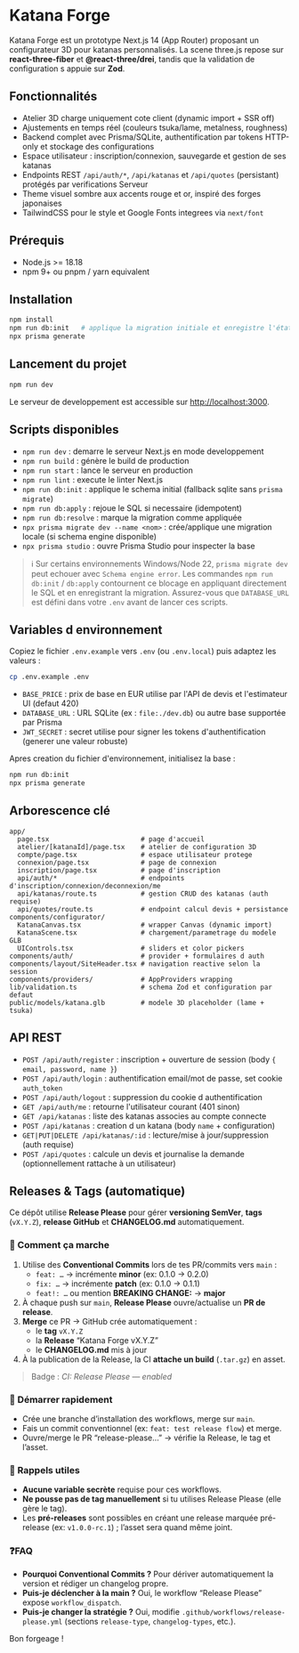 ﻿# Katana Forge

Katana Forge est un prototype Next.js 14 (App Router) proposant un configurateur 3D pour katanas personnalisés. La scene three.js repose sur **react-three-fiber** et **@react-three/drei**, tandis que la validation de configuration s appuie sur **Zod**.

## Fonctionnalités
- Atelier 3D charge uniquement cote client (dynamic import + SSR off)
- Ajustements en temps réel (couleurs tsuka/lame, metalness, roughness)
- Backend complet avec Prisma/SQLite, authentification par tokens HTTP-only et stockage des configurations
- Espace utilisateur : inscription/connexion, sauvegarde et gestion de ses katanas
- Endpoints REST `/api/auth/*`, `/api/katanas` et `/api/quotes` (persistant) protégés par verifications Serveur
- Theme visuel sombre aux accents rouge et or, inspiré des forges japonaises
- TailwindCSS pour le style et Google Fonts integrees via `next/font`

## Prérequis
- Node.js >= 18.18
- npm 9+ ou pnpm / yarn equivalent

## Installation
```bash
npm install
npm run db:init   # applique la migration initiale et enregistre l'état
npx prisma generate
```

## Lancement du projet
```bash
npm run dev
```

Le serveur de developpement est accessible sur [http://localhost:3000](http://localhost:3000).

## Scripts disponibles
- `npm run dev` : demarre le serveur Next.js en mode developpement
- `npm run build` : génère le build de production
- `npm run start` : lance le serveur en production
- `npm run lint` : execute le linter Next.js
- `npm run db:init` : applique le schema initial (fallback sqlite sans `prisma migrate`)
- `npm run db:apply` : rejoue le SQL si necessaire (idempotent)
- `npm run db:resolve` : marque la migration comme appliquée
- `npx prisma migrate dev --name <nom>` : crée/applique une migration locale (si schema engine disponible)
- `npx prisma studio` : ouvre Prisma Studio pour inspecter la base

> :information_source: Sur certains environnements Windows/Node 22, `prisma migrate dev` peut echouer avec `Schema engine error`. Les commandes `npm run db:init` / `db:apply` contournent ce blocage en appliquant directement le SQL et en enregistrant la migration. Assurez-vous que `DATABASE_URL` est défini dans votre `.env` avant de lancer ces scripts.

## Variables d environnement
Copiez le fichier `.env.example` vers `.env` (ou `.env.local`) puis adaptez les valeurs :
```bash
cp .env.example .env
```

- `BASE_PRICE` : prix de base en EUR utilise par l'API de devis et l'estimateur UI (defaut 420)
- `DATABASE_URL` : URL SQLite (ex : `file:./dev.db`) ou autre base supportée par Prisma
- `JWT_SECRET` : secret utilise pour signer les tokens d'authentification (generer une valeur robuste)

Apres creation du fichier d'environnement, initialisez la base :
```bash
npm run db:init
npx prisma generate
```

## Arborescence clé
```
app/
  page.tsx                       # page d'accueil
  atelier/[katanaId]/page.tsx    # atelier de configuration 3D
  compte/page.tsx                # espace utilisateur protege
  connexion/page.tsx             # page de connexion
  inscription/page.tsx           # page d'inscription
  api/auth/*                     # endpoints d'inscription/connexion/deconnexion/me
  api/katanas/route.ts           # gestion CRUD des katanas (auth requise)
  api/quotes/route.ts            # endpoint calcul devis + persistance
components/configurator/
  KatanaCanvas.tsx               # wrapper Canvas (dynamic import)
  KatanaScene.tsx                # chargement/parametrage du modele GLB
  UIControls.tsx                 # sliders et color pickers
components/auth/                 # provider + formulaires d auth
components/layout/SiteHeader.tsx # navigation reactive selon la session
components/providers/            # AppProviders wrapping
lib/validation.ts                # schema Zod et configuration par defaut
public/models/katana.glb         # modele 3D placeholder (lame + tsuka)
```

## API REST
- `POST /api/auth/register` : inscription + ouverture de session (body `{ email, password, name }`)
- `POST /api/auth/login` : authentification email/mot de passe, set cookie `auth_token`
- `POST /api/auth/logout` : suppression du cookie d authentification
- `GET /api/auth/me` : retourne l'utilisateur courant (401 sinon)
- `GET /api/katanas` : liste des katanas associes au compte connecte
- `POST /api/katanas` : creation d un katana (body `name` + configuration)
- `GET|PUT|DELETE /api/katanas/:id` : lecture/mise à jour/suppression (auth requise)
- `POST /api/quotes` : calcule un devis et journalise la demande (optionnellement rattache à un utilisateur)

## Releases & Tags (automatique)

Ce dépôt utilise **Release Please** pour gérer **versioning SemVer**, **tags** (`vX.Y.Z`), **release GitHub** et **CHANGELOG.md** automatiquement.

### 🧭 Comment ça marche
1. Utilise des **Conventional Commits** lors de tes PR/commits vers `main` :
   - `feat: …` → incrémente **minor** (ex: 0.1.0 → 0.2.0)
   - `fix: …` → incrémente **patch** (ex: 0.1.0 → 0.1.1)
   - `feat!: …` ou mention **BREAKING CHANGE:** → **major**
2. À chaque push sur `main`, **Release Please** ouvre/actualise un **PR de release**.
3. **Merge** ce PR → GitHub crée automatiquement :
   - le **tag** `vX.Y.Z`
   - la **Release** “Katana Forge vX.Y.Z”
   - le **CHANGELOG.md** mis à jour
4. À la publication de la Release, la CI **attache un build** (`.tar.gz`) en asset.

> Badge : _CI: Release Please — enabled_

### 🚀 Démarrer rapidement
- Crée une branche d’installation des workflows, merge sur `main`.
- Fais un commit conventionnel (ex: `feat: test release flow`) et merge.
- Ouvre/merge le PR “release-please…” → vérifie la Release, le tag et l’asset.

### 🔑 Rappels utiles
- **Aucune variable secrète** requise pour ces workflows.
- **Ne pousse pas de tag manuellement** si tu utilises Release Please (elle gère le tag).
- Les **pré-releases** sont possibles en créant une release marquée pré-release (ex: `v1.0.0-rc.1`) ; l’asset sera quand même joint.

### ❓FAQ
- **Pourquoi Conventional Commits ?** Pour dériver automatiquement la version et rédiger un changelog propre.
- **Puis-je déclencher à la main ?** Oui, le workflow “Release Please” expose `workflow_dispatch`.
- **Puis-je changer la stratégie ?** Oui, modifie `.github/workflows/release-please.yml` (sections `release-type`, `changelog-types`, etc.).

Bon forgeage !
